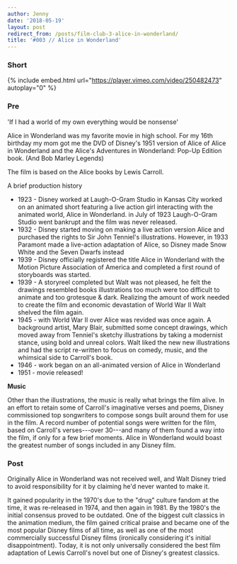 ```yaml
---
author: Jenny
date: '2018-05-19'
layout: post
redirect_from: /posts/film-club-3-alice-in-wonderland/
title: '#003 // Alice in Wonderland'
---
```


### Short

{% include embed.html url="https://player.vimeo.com/video/250482473" autoplay="0" %}

### Pre

'If I had a world of my own everything would be nonsense'

Alice in Wonderland was my favorite movie in high school.  For my 16th birthday my mom got me the DVD of Disney's 1951 version of Alice of Alice in Wonderland and the Alice's Adventures in Wonderland: Pop-Up Edition book. (And Bob Marley Legends)

The film is based on the Alice books by Lewis Carroll.

A brief production history

-   1923 - Disney worked at Laugh-O-Gram Studio in Kansas City worked on an animated short featuring a live action girl interacting with the animated world, Alice in Wonderland.  in July of 1923 Laugh-O-Gram Studio went bankrupt and the film was never released.
-   1932 - Disney started moving on making a live action version Alice and purchased  the rights to Sir John Tenniel's illustrations.  However, in 1933 Paramont made a live-action adaptation of Alice, so Disney made Snow White and the Seven Dwarfs instead
-   1939 - Disney  officially registered the title Alice in Wonderland with the Motion Picture Association of America and completed a first round of storyboards was started.
-   1939 - A storyreel completed but Walt was not pleased, he felt the drawings resembled books illustrations too much were too difficult to animate and too grotesque & dark.  Realizing the amount of work needed to create the film and economic devastation of World War II Walt shelved the film again.
-   1945 - with World War II over Alice was revided was once again.  A background artist, Mary Blair, submitted some concept drawings, which moved away from Tenniel's sketchy illustrations by taking a modernist stance, using bold and unreal colors.  Walt liked the new new illustrations and had the script re-written to focus on comedy, music, and the whimsical side to Carroll's book.
-   1946 - work began on an all-animated version of Alice in Wonderland
-   1951 - movie released!

**Music**

Other than the illustrations, the music is really what brings the film alive. In an effort to retain some of Carroll's imaginative verses and poems, Disney commissioned top songwriters to compose songs built around them for use in the film. A record number of potential songs were written for the film, based on Carroll's verses---over 30---and many of them found a way into the film, if only for a few brief moments. Alice in Wonderland would boast the greatest number of songs included in any Disney film.

### Post

Originally Alice in Wonderland was not received well, and Walt Disney tried to avoid responsibility for it by claiming he'd never wanted to make it.

It gained popularity in the 1970's due to the "drug" culture fandom at the time, it was re-released in 1974, and then again in 1981. By the 1980's the initial consensus proved to be outdated. One of the biggest cult classics in the animation medium, the film gained critical praise and became one of the most popular Disney films of all time, as well as one of the most commercially successful Disney films (ironically considering it's initial disappointment). Today, it is not only universally considered the best film adaptation of Lewis Carroll's novel but one of Disney's greatest classics.